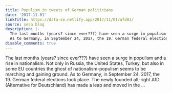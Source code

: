 ```yaml
---
title: Populism in tweets of German politicians
date: '2017-11-01'
linkTitle: https://data-se.netlify.app/2017/11/01/afd01/
source: sesa blog
description: |-
  The last months (years? since ever???) have seen a surge in populism and a rise in nationalism. Not only in Russia, the United States, Turkey, but also in some EU countries the ghost of nationalism-populism seems to be marching and gaining ground.
  As to Germany, in September 24, 2017, the 19. German federal elections took place. The newly founded alt-right AfD (Alternative for Deutschland) has made a leap and moved in the ...
disable_comments: true
---
```

The last months (years? since ever???) have seen a surge in populism and a rise in nationalism. Not only in Russia, the United States, Turkey, but also in some EU countries the ghost of nationalism-populism seems to be marching and gaining ground.
As to Germany, in September 24, 2017, the 19. German federal elections took place. The newly founded alt-right AfD (Alternative for Deutschland) has made a leap and moved in the ...